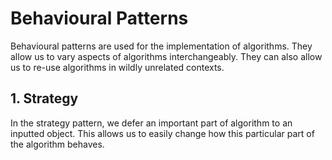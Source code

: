 #  Behavioural Patterns
Behavioural patterns are used for the implementation of algorithms. They allow
us to vary aspects of algorithms interchangeably. They can also allow us to re-use algorithms in wildly unrelated contexts.

## 1. Strategy
In the strategy pattern, we defer an important part of algorithm to an inputted
object. This allows us to easily change how this particular part of the algorithm behaves.
